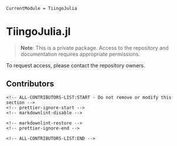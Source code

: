 ```@meta
CurrentModule = TiingoJulia
```

# TiingoJulia.jl

> **Note**: This is a private package. Access to the repository and documentation requires appropriate permissions.

To request access, please contact the repository owners.

## Contributors

```@raw html
<!-- ALL-CONTRIBUTORS-LIST:START - Do not remove or modify this section -->
<!-- prettier-ignore-start -->
<!-- markdownlint-disable -->

<!-- markdownlint-restore -->
<!-- prettier-ignore-end -->

<!-- ALL-CONTRIBUTORS-LIST:END -->
```
